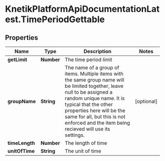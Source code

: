 # KnetikPlatformApiDocumentationLatest.TimePeriodGettable

## Properties
Name | Type | Description | Notes
------------ | ------------- | ------------- | -------------
**getLimit** | **Number** | The time period limit | 
**groupName** | **String** | The name of a group of items. Multiple items with the same group name will be limited together, leave null to be assigned a random unique name. It is typical that the other properties here will be the same for all, but this is not enforced and the item being recieved will use its settings. | [optional] 
**timeLength** | **Number** | The length of time | 
**unitOfTime** | **String** | The unit of time | 


